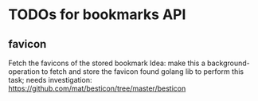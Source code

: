 # TODOs for bookmarks API

## favicon
Fetch the favicons of the stored bookmark
Idea: make this a background-operation to fetch and store the favicon
found golang lib to perform this task; needs investigation: https://github.com/mat/besticon/tree/master/besticon
